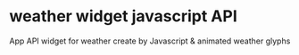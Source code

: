 # weather widget javascript API
App API widget for weather create by Javascript &amp; animated weather glyphs
